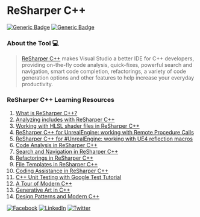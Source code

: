 # ReSharper C++
[![Generic Badge](https://img.shields.io/badge/JetBrains_Tools-critical.svg)](https://www.jetbrains.com)
[![Generic Badge](https://img.shields.io/badge/CodeOps.Tech-critical.svg)](https://codeops.tech)

### About the Tool 💻

>[ReSharper C++](https://www.jetbrains.com/resharper-cpp/) makes Visual Studio a better IDE for C++ developers, providing on-the-fly code analysis, quick-fixes, powerful search and navigation, smart code completion, refactorings, a variety of code generation options and other features to help increase your everyday productivity.

### ReSharper C++ Learning Resources
1. [What is ReSharper C++?](https://www.youtube.com/watch?v=60UkIt0vVkQ&list=PLQ176FUIyIUadwENEXRSj1d4d0uWAxtsZ&index=2&t=0s)
2. [Analyzing includes with ReSharper C++](https://www.youtube.com/watch?v=bFkFzYaX2jk&list=PLQ176FUIyIUadwENEXRSj1d4d0uWAxtsZ&index=2)
3. [Working with HLSL shader files in ReSharper C++](https://www.youtube.com/watch?v=KxVWLE9FuAU&list=PLQ176FUIyIUadwENEXRSj1d4d0uWAxtsZ&index=3)
4. [ReSharper C++ for UnrealEngine: working with Remote Procedure Calls](https://www.youtube.com/watch?v=r5vHvObiQpM&list=PLQ176FUIyIUadwENEXRSj1d4d0uWAxtsZ&index=4)
5. [ReSharper C++ for #UnrealEngine: working with UE4 reflection macros](https://www.youtube.com/watch?v=DIpDzQyCS5c&list=PLQ176FUIyIUadwENEXRSj1d4d0uWAxtsZ&index=5)
6. [Code Analysis in ReSharper C++](https://www.youtube.com/watch?v=jq1JDlIiRmg&list=PLQ176FUIyIUadwENEXRSj1d4d0uWAxtsZ&index=6)
7. [Search and Navigation in ReSharper C++](https://www.youtube.com/watch?v=RyqZw8gViwE&list=PLQ176FUIyIUadwENEXRSj1d4d0uWAxtsZ&index=7)
8. [Refactorings in ReSharper C++](https://www.youtube.com/watch?v=NytHCLLdca8&list=PLQ176FUIyIUadwENEXRSj1d4d0uWAxtsZ&index=8)
9. [File Templates in ReSharper C++](https://www.youtube.com/watch?v=qdHuo_0TJsA&list=PLQ176FUIyIUadwENEXRSj1d4d0uWAxtsZ&index=9)
10. [Coding Assistance in ReSharper C++](https://www.youtube.com/watch?v=ehI3_RpfHhA&list=PLQ176FUIyIUadwENEXRSj1d4d0uWAxtsZ&index=10)
11. [C++ Unit Testing with Google Test Tutorial](https://www.youtube.com/watch?v=16FI1-d2P4E&list=PLQ176FUIyIUadwENEXRSj1d4d0uWAxtsZ&index=11)
12. [A Tour of Modern C++](https://www.youtube.com/watch?v=iWvcoIKSaoc&list=PLQ176FUIyIUadwENEXRSj1d4d0uWAxtsZ&index=12)
13. [Generative Art in C++](https://www.youtube.com/watch?v=NjPYUzBJ1gA&list=PLQ176FUIyIUadwENEXRSj1d4d0uWAxtsZ&index=13)
14. [Design Patterns and Modern C++](https://www.youtube.com/watch?v=j9arNRRoPe8&list=PLQ176FUIyIUadwENEXRSj1d4d0uWAxtsZ&index=14)


[![Facebook](https://img.shields.io/static/v1.svg?label=connect&message=@CodeOpsTech&color=grey&logo=facebook&style=flat&logoColor=white&colorA=critical)](https://www.facebook.com/CodeOpsTech)
[![LinkedIn](https://img.shields.io/static/v1.svg?label=connect&message=@CodeOpsTech&color=grey&logo=linkedin&style=flat&logoColor=white&colorA=critical)](https://www.linkedin.com/company/codeops-technologies/)
[![Twitter](https://img.shields.io/static/v1.svg?label=connect&message=@CodeOpsTech&color=grey&logo=twitter&style=flat&logoColor=white&colorA=critical)](https://twitter.com/CodeOpsTech)

